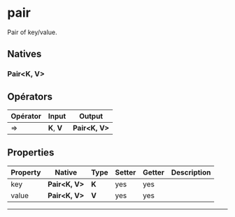 # pair

Pair of key/value.
## Natives
### Pair\<K, V>
## Opérators
|Opérator|Input|Output|
|-|-|-|
|=>|**K**, **V**|**Pair\<K, V>**|
## Properties
|Property|Native|Type|Setter|Getter|Description|
|-|-|-|-|-|-|
|key|**Pair\<K, V>**|**K**|yes|yes||
|value|**Pair\<K, V>**|**V**|yes|yes||


***
